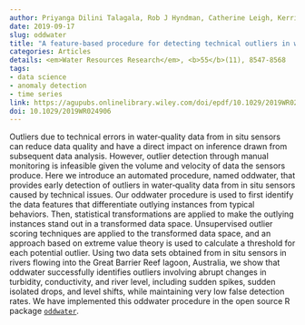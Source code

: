 ```yaml
---
author: Priyanga Dilini Talagala, Rob J Hyndman, Catherine Leigh, Kerrie Mengersen and Kate Smith&#8209;Miles
date: 2019-09-17
slug: oddwater
title: "A feature-based procedure for detecting technical outliers in water-quality data from in situ sensors"
categories: Articles
details: <em>Water Resources Research</em>, <b>55</b>(11), 8547-8568
tags:
- data science
- anomaly detection
- time series
link: https://agupubs.onlinelibrary.wiley.com/doi/epdf/10.1029/2019WR024906
doi: 10.1029/2019WR024906
---
```


Outliers due to technical errors in water‐quality data from in situ sensors can reduce data quality and have a direct impact on inference drawn from subsequent data analysis. However, outlier detection through manual monitoring is infeasible given the volume and velocity of data the sensors produce. Here we introduce an automated procedure, named oddwater, that provides early detection of outliers in water‐quality data from in situ sensors caused by technical issues. Our oddwater procedure is used to first identify the data features that differentiate outlying instances from typical behaviors. Then, statistical transformations are applied to make the outlying instances stand out in a transformed data space. Unsupervised outlier scoring techniques are applied to the transformed data space, and an approach based on extreme value theory is used to calculate a threshold for each potential outlier. Using two data sets obtained from in situ sensors in rivers flowing into the Great Barrier Reef lagoon, Australia, we show that oddwater successfully identifies outliers involving abrupt changes in turbidity, conductivity, and river level, including sudden spikes, sudden isolated drops, and level shifts, while maintaining very low false detection rates. We have implemented this oddwater procedure in the open source R package [`oddwater`](https://github.com/pridiltal/oddwater).
